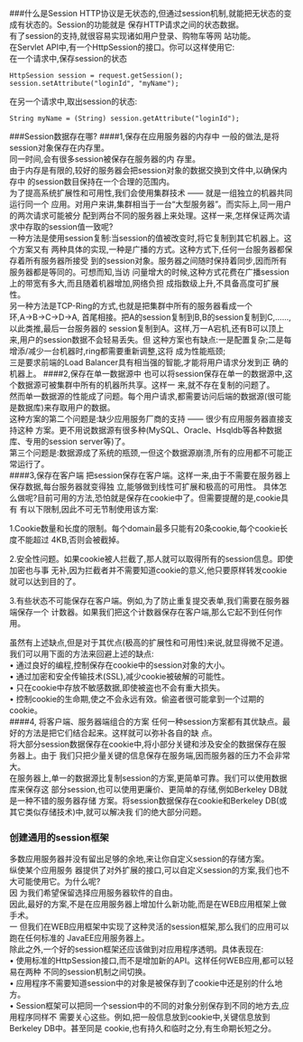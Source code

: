 
###什么是Session
HTTP协议是无状态的,但通过session机制,就能把无状态的变成有状态的。Session的功能就是 保存HTTP请求之间的状态数据。  
有了session的支持,就很容易实现诸如用户登录、购物车等网 站功能。  
在Servlet API中,有一个HttpSession的接口。你可以这样使用它:  
在一个请求中,保存session的状态

	HttpSession session = request.getSession();
	session.setAttribute("loginId", "myName");

在另一个请求中,取出session的状态:  

	String myName = (String) session.getAttribute("loginId");

###Session数据存在哪?
####1,保存在应用服务器的内存中
一般的做法,是将session对象保存在内存里。  
同一时间,会有很多session被保存在服务器的内 存里。  
由于内存是有限的,较好的服务器会把session对象的数据交换到文件中,以确保内存中 的session数目保持在一个合理的范围内。  
为了提高系统扩展性和可用性,我们会使用集群技术 —— 就是一组独立的机器共同运行同一个 应用。对用户来讲,集群相当于一台“大型服务器”。而实际上,同一用户的两次请求可能被分 配到两台不同的服务器上来处理。这样一来,怎样保证两次请求中存取的session值一致呢?  
一种方法是使用session复制:当session的值被改变时,将它复制到其它机器上。这个方案又有 两种具体的实现,一种是广播的方式。这种方式下,任何一台服务器都保存着所有服务器所接受 到的session对象。服务器之间随时保持着同步,因而所有服务器都是等同的。可想而知,当访 问量增大的时候,这种方式花费在广播session上的带宽有多大,而且随着机器增加,网络负担 成指数级上升,不具备高度可扩展性。  
另一种方法是TCP-Ring的方式,也就是把集群中所有的服务器看成一个环,A→B→C→D→A, 首尾相接。把A的session复制到B,B的session复制到C,......,以此类推,最后一台服务器的 session复制到A。这样,万一A宕机,还有B可以顶上来,用户的session数据不会轻易丢失。但 这种方案也有缺点:一是配置复杂;二是每增添/减少一台机器时,ring都需要重新调整,这将 成为性能瓶颈;  
三是要求前端的Load Balancer具有相当强的智能,才能将用户请求分发到正 确的机器上。
####2,保存在单一数据源中
也可以将session保存在单一的数据源中,这个数据源可被集群中所有的机器所共享。这样一 来,就不存在复制的问题了。  
然而单一数据源的性能成了问题。每个用户请求,都需要访问后端的数据源(很可能是数据库)来存取用户的数据。  
这种方案的第二个问题是:缺少应用服务厂商的支持 —— 很少有应用服务器直接支持这种 方案。更不用说数据源有很多种(MySQL、Oracle、Hsqldb等各种数据库、专用的session server等)了。  
     第三个问题是:数据源成了系统的瓶颈,一但这个数据源崩溃,所有的应用都不可能正常运行了。  
####3,保存在客户端
把session保存在客户端。这样一来,由于不需要在服务器上保存数据,每台服务器就变得独 立,能够做到线性可扩展和极高的可用性。
具体怎么做呢?目前可用的方法,恐怕就是保存在cookie中了。但需要提醒的是,cookie具有 有以下限制,因此不可无节制使用该方案:  

1.Cookie数量和长度的限制。每个domain最多只能有20条cookie,每个cookie长度不能超过 4KB,否则会被截掉。  

2.安全性问题。如果cookie被人拦截了,那人就可以取得所有的session信息。即使加密也与事 无补,因为拦截者并不需要知道cookie的意义,他只要原样转发cookie就可以达到目的了。  

3.有些状态不可能保存在客户端。例如,为了防止重复提交表单,我们需要在服务器端保存一个 计数器。如果我们把这个计数器保存在客户端,那么它起不到任何作用。  

虽然有上述缺点,但是对于其优点(极高的扩展性和可用性)来说,就显得微不足道。我们可以用下面的方法来回避上述的缺点:  
• 通过良好的编程,控制保存在cookie中的session对象的大小。  
• 通过加密和安全传输技术(SSL),减少cookie被破解的可能性。  
• 只在cookie中存放不敏感数据,即使被盗也不会有重大损失。  
• 控制cookie的生命期,使之不会永远有效。偷盗者很可能拿到一个过期的cookie。  
####4, 将客户端、服务器端组合的方案
任何一种session方案都有其优缺点。最好的方法是把它们结合起来。这样就可以弥补各自的缺 点。  
将大部分session数据保存在cookie中,将小部分关键和涉及安全的数据保存在服务器上。由于 我们只把少量关键的信息保存在服务端,因而服务器的压力不会非常大。  
在服务器上,单一的数据源比复制session的方案,更简单可靠。我们可以使用数据库来保存这 部分session,也可以使用更廉价、更简单的存储,例如Berkeley DB就是一种不错的服务器存储 方案。将session数据保存在cookie和Berkeley DB(或其它类似存储技术)中,就可以解决我 们的绝大部分问题。   

### 创建通用的session框架
多数应用服务器并没有留出足够的余地,来让你自定义session的存储方案。  
纵使某个应用服务 器提供了对外扩展的接口,可以自定义session的方案,我们也不大可能使用它。为什么呢?  
因 为我们希望保留选择应用服务器软件的自由。  
因此,最好的方案,不是在应用服务器上增加什么新功能,而是在WEB应用框架上做手术。  
一 但我们在WEB应用框架中实现了这种灵活的session框架,那么我们的应用可以跑在任何标准的 JavaEE应用服务器上。  
除此之外,一个好的session框架还应该做到对应用程序透明。具体表现在:  
• 使用标准的HttpSession接口,而不是增加新的API。这样任何WEB应用,都可以轻易在两种 不同的session机制之间切换。  
• 应用程序不需要知道session中的对象是被保存到了cookie中还是别的什么地方。  
• Session框架可以把同一个session中的不同的对象分别保存到不同的地方去,应用程序同样不 需要关心这些。例如,把一般信息放到cookie中,关键信息放到Berkeley DB中。甚至同是 cookie,也有持久和临时之分,有生命期长短之分。  
